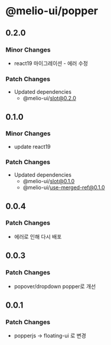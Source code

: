 # @melio-ui/popper

## 0.2.0

### Minor Changes

- react19 마이그레이션 - 에러 수정

### Patch Changes

- Updated dependencies
  - @melio-ui/slot@0.2.0

## 0.1.0

### Minor Changes

- update react19

### Patch Changes

- Updated dependencies
  - @melio-ui/slot@0.1.0
  - @melio-ui/use-merged-ref@0.1.0

## 0.0.4

### Patch Changes

- 에러로 인해 다시 배포

## 0.0.3

### Patch Changes

- popover/dropdown popper로 개선

## 0.0.1

### Patch Changes

- popperjs -> floating-ui 로 변경
